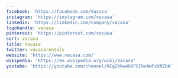 ```yaml
---
facebook: 'https://facebook.com/Vacasa'
instagram: 'https://instagram.com/vacasa'
linkedin: 'https://linkedin.com/company/vacasa'
logohandle: vacasa
pinterest: 'https://pinterest.com/vacasa'
sort: vacasa
title: Vacasa
twitter: vacasarentals
website: 'https://www.vacasa.com/'
wikipedia: 'https://en.wikipedia.org/wiki/Vacasa'
youtube: 'https://youtube.com/channel/UCgZXkw4UVFCChoAmPzXNZbA'
---
```

